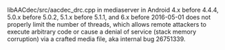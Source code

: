 libAACdec/src/aacdec_drc.cpp in mediaserver in Android 4.x before 4.4.4, 5.0.x before 5.0.2, 5.1.x before 5.1.1, and 6.x before 2016-05-01 does not properly limit the number of threads, which allows remote attackers to execute arbitrary code or cause a denial of service (stack memory corruption) via a crafted media file, aka internal bug 26751339.